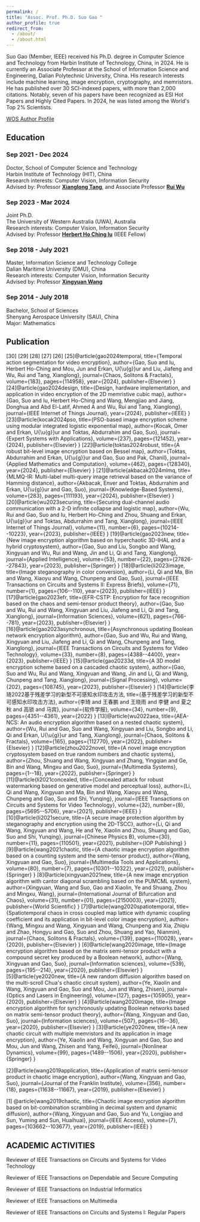 ```yaml
---
permalink: /
title: "Assoc. Prof. Ph.D. Suo Gao "
author_profile: true
redirect_from: 
  - /about/
  - /about.html
---
```


Suo Gao (Member, IEEE) received his Ph.D. degree in Computer Science and Technology from Harbin Institute of Technology, China, in 2024. He is currently an Associate Professor at the School of Information Science and Engineering, Dalian Polytechnic University, China. His research interests include machine learning, image encryption, cryptography, and memristors. He has published over 30 SCI-indexed papers, with more than 2,000 citations. Notably, seven of his papers have been recognized as ESI Hot Papers and Highly Cited Papers. In 2024, he was listed among the World's Top 2% Scientists. 

[WOS Author Profile](https://webofscience.clarivate.cn/wos/author/record/3826940)

## Education

### **Sep 2021 - Dec 2024** 
Doctor, School of Computer Science and Technology  
Harbin Institute of Technology (HIT), China  
Research interests: Computer Vision, Information Security  
Advised by: Professor **[Xianglong Tang](https://homepage.hit.edu.cn/tangxianglong?lang=zh)**, and Associate Professor **[Rui Wu](https://homepage.hit.edu.cn/wurui?lang=zh)**  

### **Sep 2023 - Mar 2024**  
Joint Ph.D.  
The University of Western Australia (UWA), Australia  
Research interests: Computer Vision, Information Security  
Advised by: Professor **[Herbert Ho Ching Iu](https://research-repository.uwa.edu.au/en/persons/ho-ching-iu)** (IEEE Fellow) 

### **Sep 2018 - July 2021**  
Master, Information Science and Technology College  
Dalian Maritime University (DMU), China  
Research interests: Computer Vision, Information Security  
Advised by: Professor **[Xingyuan Wang](https://www.webofscience.com/wos/author/record/1501004)**

### **Sep 2014 - July 2018**  
Bachelor, School of Sciences  
Shenyang Aerospace University (SAU), China  
Major: Mathematics

## Publication
[30]
[29]
[28]
[27]
[26]
[25]@article{gao2024temporal,
  title={Temporal action segmentation for video encryption},
  author={Gao, Suo and Iu, Herbert Ho-Ching and Mou, Jun and Erkan, U{\u{g}}ur and Liu, Jiafeng and Wu, Rui and Tang, Xianglong},
  journal={Chaos, Solitons \& Fractals},
  volume={183},
  pages={114958},
  year={2024},
  publisher={Elsevier}
}
[24]@article{gao2024design,
  title={Design, hardware implementation, and application in video encryption of the 2D memristive cubic map},
  author={Gao, Suo and Iu, Herbert Ho-Ching and Wang, Mengjiao and Jiang, Donghua and Abd El-Latif, Ahmed A and Wu, Rui and Tang, Xianglong},
  journal={IEEE Internet of Things Journal},
  year={2024},
  publisher={IEEE}
}
[23]@article{kocak2024pso,
  title={PSO-based image encryption scheme using modular integrated logistic exponential map},
  author={Kocak, Omer and Erkan, U{\u{g}}ur and Toktas, Abdurrahim and Gao, Suo},
  journal={Expert Systems with Applications},
  volume={237},
  pages={121452},
  year={2024},
  publisher={Elsevier}
}
[22]@article{toktas2024robust,
  title={A robust bit-level image encryption based on Bessel map},
  author={Toktas, Abdurrahim and Erkan, U{\u{g}}ur and Gao, Suo and Pak, Chanil},
  journal={Applied Mathematics and Computation},
  volume={462},
  pages={128340},
  year={2024},
  publisher={Elsevier}
}
[21]@article{akbacak2024mlmq,
  title={MLMQ-IR: Multi-label multi-query image retrieval based on the variance of Hamming distance},
  author={Akbacak, Enver and Toktas, Abdurrahim and Erkan, U{\u{g}}ur and Gao, Suo},
  journal={Knowledge-Based Systems},
  volume={283},
  pages={111193},
  year={2024},
  publisher={Elsevier}
}
[20]@article{wu2023securing,
  title={Securing dual-channel audio communication with a 2-D infinite collapse and logistic map},
  author={Wu, Rui and Gao, Suo and Iu, Herbert Ho-Ching and Zhou, Shuang and Erkan, U{\u{g}}ur and Toktas, Abdurrahim and Tang, Xianglong},
  journal={IEEE Internet of Things Journal},
  volume={11},
  number={6},
  pages={10214--10223},
  year={2023},
  publisher={IEEE}
}
[19]@article{gao2023new,
  title={New image encryption algorithm based on hyperchaotic 3D-IHAL and a hybrid cryptosystem},
  author={Gao, Suo and Liu, Songbo and Wang, Xingyuan and Wu, Rui and Wang, Jin and Li, Qi and Tang, Xianglong},
  journal={Applied Intelligence},
  volume={53},
  number={22},
  pages={27826--27843},
  year={2023},
  publisher={Springer}
}
[18]@article{li2023image,
  title={Image steganography in color conversion},
  author={Li, Qi and Ma, Bin and Wang, Xiaoyu and Wang, Chunpeng and Gao, Suo},
  journal={IEEE Transactions on Circuits and Systems II: Express Briefs},
  volume={71},
  number={1},
  pages={106--110},
  year={2023},
  publisher={IEEE}
}
[17]@article{gao2023efr,
  title={EFR-CSTP: Encryption for face recognition based on the chaos and semi-tensor product theory},
  author={Gao, Suo and Wu, Rui and Wang, Xingyuan and Liu, Jiafeng and Li, Qi and Tang, Xianglong},
  journal={Information Sciences},
  volume={621},
  pages={766--781},
  year={2023},
  publisher={Elsevier}
}
[16]@article{gao2023asynchronous,
  title={Asynchronous updating Boolean network encryption algorithm},
  author={Gao, Suo and Wu, Rui and Wang, Xingyuan and Liu, Jiafeng and Li, Qi and Wang, Chunpeng and Tang, Xianglong},
  journal={IEEE Transactions on Circuits and Systems for Video Technology},
  volume={33},
  number={8},
  pages={4388--4400},
  year={2023},
  publisher={IEEE}
}
[15]@article{gao20233d,
  title={A 3D model encryption scheme based on a cascaded chaotic system},
  author={Gao, Suo and Wu, Rui and Wang, Xingyuan and Wang, Jin and Li, Qi and Wang, Chunpeng and Tang, Xianglong},
  journal={Signal Processing},
  volume={202},
  pages={108745},
  year={2023},
  publisher={Elsevier}
}
[14]@article{李琦2022基于残差学习的新型不可感知水印攻击方法,
  title={基于残差学习的新型不可感知水印攻击方法},
  author={李琦 and 王春鹏 and 王晓雨 and 李健 and 夏之秋 and 高锁 and 马宾},
  journal={软件学报},
  volume={34},
  number={9},
  pages={4351--4361},
  year={2022}
}
[13]@article{wu2022aea,
  title={AEA-NCS: An audio encryption algorithm based on a nested chaotic system},
  author={Wu, Rui and Gao, Suo and Wang, Xingyuan and Liu, Songbo and Li, Qi and Erkan, U{\u{g}}ur and Tang, Xianglong},
  journal={Chaos, Solitons \& Fractals},
  volume={165},
  pages={112770},
  year={2022},
  publisher={Elsevier}
}
[12]@article{zhou2022novel,
  title={A novel image encryption cryptosystem based on true random numbers and chaotic systems},
  author={Zhou, Shuang and Wang, Xingyuan and Zhang, Yingqian and Ge, Bin and Wang, Mingxu and Gao, Suo},
  journal={Multimedia Systems},
  pages={1--18},
  year={2022},
  publisher={Springer}
}
[11]@article{li2021concealed,
  title={Concealed attack for robust watermarking based on generative model and perceptual loss},
  author={Li, Qi and Wang, Xingyuan and Ma, Bin and Wang, Xiaoyu and Wang, Chunpeng and Gao, Suo and Shi, Yunqing},
  journal={IEEE Transactions on Circuits and Systems for Video Technology},
  volume={32},
  number={8},
  pages={5695--5706},
  year={2021},
  publisher={IEEE}
}
[10]@article{li2021secure,
  title={A secure image protection algorithm by steganography and encryption using the 2D-TSCC},
  author={Li, Qi and Wang, Xingyuan and Wang, He and Ye, Xiaolin and Zhou, Shuang and Gao, Suo and Shi, Yunqing},
  journal={Chinese Physics B},
  volume={30},
  number={11},
  pages={110501},
  year={2021},
  publisher={IOP Publishing}
}
[9]@article{wang2021chaotic,
  title={A chaotic image encryption algorithm based on a counting system and the semi-tensor product},
  author={Wang, Xingyuan and Gao, Suo},
  journal={Multimedia Tools and Applications},
  volume={80},
  number={7},
  pages={10301--10322},
  year={2021},
  publisher={Springer}
}
[8]@article{xingyuan2021new,
  title={A new image encryption algorithm with cantor diagonal scrambling based on the PUMCML system},
  author={Xingyuan, Wang and Suo, Gao and Xiaolin, Ye and Shuang, Zhou and Mingxu, Wang},
  journal={International Journal of Bifurcation and Chaos},
  volume={31},
  number={01},
  pages={2150003},
  year={2021},
  publisher={World Scientific}
}
[7]@article{wang2020spatiotemporal,
  title={Spatiotemporal chaos in cross coupled map lattice with dynamic coupling coefficient and its application in bit-level color image encryption},
  author={Wang, Mingxu and Wang, Xingyuan and Wang, Chunpeng and Xia, Zhiqiu and Zhao, Hongyu and Gao, Suo and Zhou, Shuang and Yao, Nianmin},
  journal={Chaos, Solitons \& Fractals},
  volume={139},
  pages={110028},
  year={2020},
  publisher={Elsevier}
}
[6]@article{wang2020image,
  title={Image encryption algorithm based on the matrix semi-tensor product with a compound secret key produced by a Boolean network},
  author={Wang, Xingyuan and Gao, Suo},
  journal={Information sciences},
  volume={539},
  pages={195--214},
  year={2020},
  publisher={Elsevier}
}
[5]@article{ye2020new,
  title={A new random diffusion algorithm based on the multi-scroll Chua's chaotic circuit system},
  author={Ye, Xiaolin and Wang, Xingyuan and Gao, Suo and Mou, Jun and Wang, Zhisen},
  journal={Optics and Lasers in Engineering},
  volume={127},
  pages={105905},
  year={2020},
  publisher={Elsevier}
}
[4]@article{wang2020image,
  title={Image encryption algorithm for synchronously updating Boolean networks based on matrix semi-tensor product theory},
  author={Wang, Xingyuan and Gao, Suo},
  journal={Information sciences},
  volume={507},
  pages={16--36},
  year={2020},
  publisher={Elsevier}
}
[3]@article{ye2020new,
  title={A new chaotic circuit with multiple memristors and its application in image encryption},
  author={Ye, Xiaolin and Wang, Xingyuan and Gao, Suo and Mou, Jun and Wang, Zhisen and Yang, Feifei},
  journal={Nonlinear Dynamics},
  volume={99},
  pages={1489--1506},
  year={2020},
  publisher={Springer}
}

[2]@article{wang2019application,
  title={Application of matrix semi-tensor product in chaotic image encryption},
  author={Wang, Xingyuan and Gao, Suo},
  journal={Journal of the Franklin Institute},
  volume={356},
  number={18},
  pages={11638--11667},
  year={2019},
  publisher={Elsevier}
}

[1] @article{wang2019chaotic,
  title={Chaotic image encryption algorithm based on bit-combination scrambling in decimal system and dynamic diffusion},
  author={Wang, Xingyuan and Gao, Suo and Yu, Longjiao and Sun, Yuming and Sun, Huaihuai},
  journal={IEEE Access},
  volume={7},
  pages={103662--103677},
  year={2019},
  publisher={IEEE}
}

ACADEMIC ACTIVITIES
------
Reviewer of IEEE Transactions on Circuits and Systems for Video Technology 

Reviewer of IEEE Transactions on Dependable and Secure Computing

Reviewer of IEEE Transactions on Industrial Informatics

Reviewer of IEEE Transactions on Multimedia

Reviewer of IEEE Transactions on Circuits and Systems I: Regular Papers
